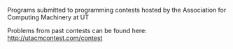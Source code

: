 Programs submitted to programming contests hosted by the Association for Computing Machinery at UT

Problems from past contests can be found here: http://utacmcontest.com/contest
